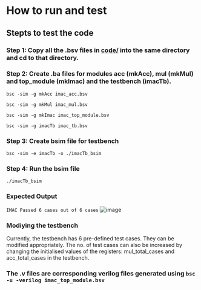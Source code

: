 


# How to run and test

## Stepts to test the code
### Step 1: Copy all the .bsv files in [code/](code) into the same directory and cd to that directory.
### Step 2: Create .ba files for modules acc (mkAcc), mul (mkMul) and top_module (mkImac) and the testbench (imacTb). 
```bsc -sim -g mkAcc imac_acc.bsv```

```bsc -sim -g mkMul imac_mul.bsv```

```bsc -sim -g mkImac imac_top_module.bsv```

```bsc -sim -g imacTb imac_tb.bsv```

### Step 3: Create bsim file for testbench
```bsc -sim -e imacTb -o ./imacTb_bsim```

### Step 4: Run the bsim file
```./imacTb_bsim```

### Expected Output
```IMAC Passed 6 cases out of 6 cases```
![image](https://github.com/ee20b117/CAD-for-VLSI/assets/104497659/468168bc-6e7d-44a9-858d-8435d7c0ee43)


### Modiying the testbench
Currently, the testbench has 6 pre-defined test cases. They can be modified appropriately. The no. of test cases can also be increased by changing the initialised values of the registers: mul_total_cases and acc_total_cases in the testbench.

### The .v files are corresponding verilog files generated using ```bsc -u -verilog imac_top_module.bsv``` 
